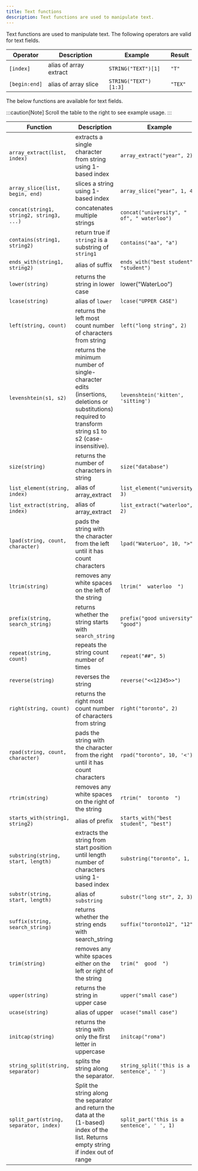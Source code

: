 ```yaml
---
title: Text functions
description: Text functions are used to manipulate text.
---
```


Text functions are used to manipulate text. The following operators are valid for text fields.

| Operator | Description | Example | Result |
| ----------- | ----------- |  ----------- |  ----------- |
| `[index]` | alias of array extract | `STRING("TEXT")[1]` | `"T"` |
| `[begin:end]` | alias of array slice | `STRING("TEXT")[1:3]` | `"TEX"` |

The below functions are available for text fields.

:::caution[Note]
Scroll the table to the right to see example usage.
:::

<div class="scroll-table">

| Function | Description | Example | Result |
| ----------- | ----------- |  ----------- |  ----------- |
| `array_extract(list, index)` | extracts a single character from string using 1-based index | `array_extract("year", 2)` | `"e"` |
| `array_slice(list, begin, end)` | slices a string using 1-based index | `array_slice("year", 1, 4)` | `"year"` |
| `concat(string1, string2, string3, ...)` | concatenates multiple strings | `concat("university", " of", " waterloo")` | `"university of waterloo"` |
| `contains(string1, string2)`| return true if `string2` is a substring of `string1` | `contains("aa", "a")`| true |
| `ends_with(string1, string2)` | alias of suffix | `ends_with("best student", "student")` | `true` |
| `lower(string)` | returns the string in lower case | lower("WaterLoo") | "waterloo" |
| `lcase(string)` | alias of `lower` | `lcase("UPPER CASE")` | `"upper case"` |
| `left(string, count)` | returns the left most count number of characters from string | `left("long string", 2)` | `"lo"` |
| `levenshtein(s1, s2)` | returns the minimum number of single-character edits<br/>(insertions, deletions or substitutions) required to transform<br/>string s1 to s2 (case-insensitive). | `levenshtein('kitten', 'sitting')` | `3` |
| `size(string)` | returns the number of characters in string | `size("database")` | `8` |
| `list_element(string, index)` | alias of array_extract | `list_element("university", 3)` | `"i"` |
| `list_extract(string, index)` | alias of array_extract | `list_extract("waterloo", 2)` | `"a"` |
| `lpad(string, count, character)` | pads the string with the character from the left until it has count characters | `lpad("WaterLoo", 10, ">")` | `">>WaterLoo"` |
| `ltrim(string)` | removes any white spaces on the left of the string | `ltrim("  waterloo  ")` | `"waterloo  "` |
| `prefix(string, search_string)` | returns whether the string starts with `search_string` | `prefix("good university", "good")` | `True` |
| `repeat(string, count)` | repeats the string count number of times | `repeat("##", 5)` | `"##########"` |
| `reverse(string)` | reverses the string | `reverse("<<12345>>")` | `">>54321<<"` |
| `right(string, count)` | returns the right most count number of characters from string | `right("toronto", 2)` | `"to"` |
| `rpad(string, count, character)` | pads the string with the character from the right until it has count characters | `rpad("toronto", 10, '<')` | `"toronto<<<"` |
| `rtrim(string)` | removes any white spaces on the right of the string | `rtrim("  toronto  ")` | `"  toronto"` |
| `starts_with(string1, string2)` | alias of prefix | `starts_with("best student", "best")` | `True` |
| `substring(string, start, length)` | extracts the string from start position until length number of characters using 1-based index | `substring("toronto", 1, 2)` | `"to"` |
| `substr(string, start, length)` | alias of `substring` | `substr("long str", 2, 3)` | `"ong"` |
| `suffix(string, search_string)` | returns whether the string ends with search_string | `suffix("toronto12", "12")` | `True` |
| `trim(string)` | removes any white spaces either on the left or right of the string | `trim("  good  ")` | `"good"` |
| `upper(string)` | returns the string in upper case | `upper("small case")` | `"SMALL CASE"` |
| `ucase(string)` | alias of upper | `ucase("small case")` | `"SMALL CASE"` |
| `initcap(string)` | returns the string with only the first letter in uppercase | `initcap("roma")` | `"Roma"` |
| `string_split(string, separator)` |  splits the string along the separator. | `string_split('this is a sentence', ' ')` | `[this,is,a,sentence]` |
| `split_part(string, separator, index)` | Split the string along the separator and return the data at the (1-based) index of the list. Returns empty string if index out of range | `split_part('this is a sentence', ' ', 1)` | `this` |
</div>
